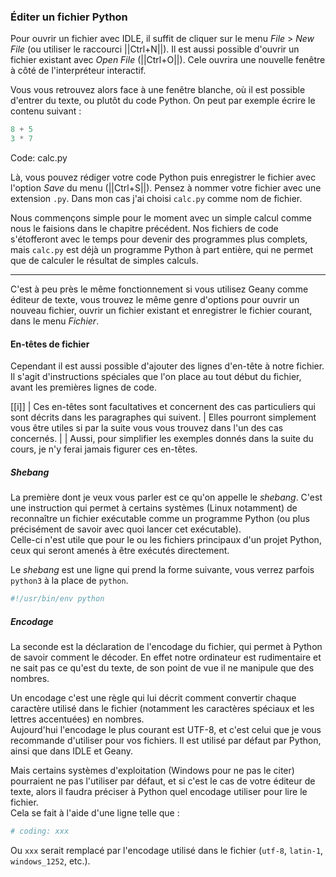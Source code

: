 ### Éditer un fichier Python

Pour ouvrir un fichier avec IDLE, il suffit de cliquer sur le menu _File_ > _New File_ (ou utiliser le raccourci ||Ctrl+N||).
Il est aussi possible d'ouvrir un fichier existant avec _Open File_ (||Ctrl+O||).
Cele ouvrira une nouvelle fenêtre à côté de l'interpréteur interactif.

Vous vous retrouvez alors face à une fenêtre blanche, où il est possible d'entrer du texte, ou plutôt du code Python.
On peut par exemple écrire le contenu suivant :

```python
8 + 5
3 * 7
```
Code: calc.py

Là, vous pouvez rédiger votre code Python puis enregistrer le fichier avec l'option _Save_ du menu (||Ctrl+S||).
Pensez à nommer votre fichier avec une extension `.py`.
Dans mon cas j'ai choisi `calc.py` comme nom de fichier.

Nous commençons simple pour le moment avec un simple calcul comme nous le faisions dans le chapitre précédent.
Nos fichiers de code s'étofferont avec le temps pour devenir des programmes plus complets, mais `calc.py` est déjà un programme Python à part entière, qui ne permet que de calculer le résultat de simples calculs.

--------------------

C'est à peu près le même fonctionnement si vous utilisez Geany comme éditeur de texte, vous trouvez le même genre d'options pour ouvrir un nouveau fichier, ouvrir un fichier existant et enregistrer le fichier courant, dans le menu _Fichier_.

#### En-têtes de fichier

Cependant il est aussi possible d'ajouter des lignes d'en-tête à notre fichier.
Il s'agit d'instructions spéciales que l'on place au tout début du fichier, avant les premières lignes de code.

[[i]]
| Ces en-têtes sont facultatives et concernent des cas particuliers qui sont décrits dans les paragraphes qui suivent.
| Elles pourront simplement vous être utiles si par la suite vous vous trouvez dans l'un des cas concernés.
|
| Aussi, pour simplifier les exemples donnés dans la suite du cours, je n'y ferai jamais figurer ces en-têtes.

##### Shebang

La première dont je veux vous parler est ce qu'on appelle le _shebang_.
C'est une instruction qui permet à certains systèmes (Linux notamment) de reconnaître un fichier exécutable comme un programme Python (ou plus précisément de savoir avec quoi lancer cet exécutable).  
Celle-ci n'est utile que pour le ou les fichiers principaux d'un projet Python, ceux qui seront amenés à être exécutés directement.

Le _shebang_ est une ligne qui prend la forme suivante, vous verrez parfois `python3` à la place de `python`.

```python
#!/usr/bin/env python
```

##### Encodage

La seconde est la déclaration de l'encodage du fichier, qui permet à Python de savoir comment le décoder.
En effet notre ordinateur est rudimentaire et ne sait pas ce qu'est du texte, de son point de vue il ne manipule que des nombres.

Un encodage c'est une règle qui lui décrit comment convertir chaque caractère utilisé dans le fichier (notamment les caractères spéciaux et les lettres accentuées) en nombres.  
Aujourd'hui l'encodage le plus courant est UTF-8, et c'est celui que je vous recommande d'utiliser pour vos fichiers.
Il est utilisé par défaut par Python, ainsi que dans IDLE et Geany.

Mais certains systèmes d'exploitation (Windows pour ne pas le citer) pourraient ne pas l'utiliser par défaut, et si c'est le cas de votre éditeur de texte, alors il faudra préciser à Python quel encodage utiliser pour lire le fichier.  
Cela se fait à l'aide d'une ligne telle que :

```python
# coding: xxx
```

Ou `xxx` serait remplacé par l'encodage utilisé dans le fichier (`utf-8`, `latin-1`, `windows_1252`, etc.).
